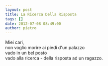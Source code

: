 ```yaml
---
layout: post
title: La Ricerca Della Risposta
tags: []
date: 2012-07-08 08:49:00
author: pietro
---
```

Miei cari,<br/>non voglio morire ai piedi d'un palazzo<br/>vado in un bel posto<br/>vado alla ricerca - della risposta ad un ragazzo.
